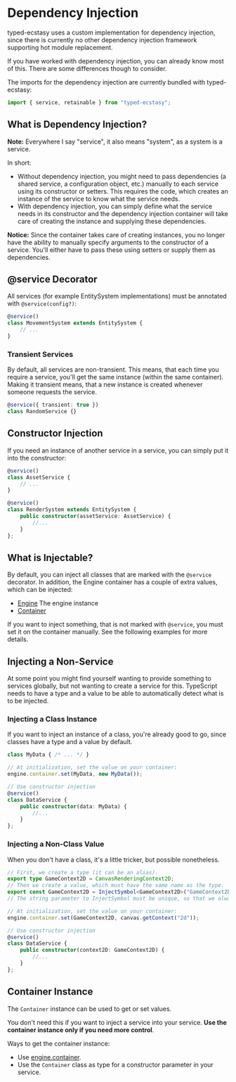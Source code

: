 # Dependency Injection

typed-ecstasy uses a custom implementation for dependency injection, since there is currently no other dependency injection framework supporting hot module replacement.

If you have worked with dependency injection, you can already know most of this. There are some differences though to consider.

The imports for the dependency injection are currently bundled with typed-ecstasy:
```typescript
import { service, retainable } from "typed-ecstasy";
```

## What is Dependency Injection?

**Note:** Everywhere I say "service", it also means "system", as a system is a service.

In short:
- Without dependency injection, you might need to pass dependencies (a shared service, a configuration object, etc.) manually to each service using its constructor or setters. This requires the code, which creates an instance of the service to know what the service needs.
- With dependency injection, you can simply define what the service needs in its constructor and the dependency injection container will take care of creating the instance and supplying these dependencies.

**Notice:** Since the container takes care of creating instances, you no longer have the ability to manually specify arguments to the constructor of a service. You'll either have to pass these using setters or supply them as dependencies.

## @service Decorator

All services (for example EntitySystem implementations) must be annotated with `@service(config?)`:

```typescript
@service()
class MovementSystem extends EntitySystem {
    // ...
}
```

### Transient Services

By default, all services are non-transient. This means, that each time you require a service, you'll get the same instance (within the same container).
Making it transient means, that a new instance is created whenever someone requests the service.

```typescript
@service({ transient: true })
class RandomService {}
```

## Constructor Injection

If you need an instance of another service in a service, you can simply put it into the constructor:
```typescript
@service()
class AssetService {
    // ...
}

@service()
class RenderSystem extends EntitySystem {
    public constructor(assetService: AssetService) {
        //...
    }
};
```

## What is Injectable?

By default, you can inject all classes that are marked with the `@service` decorator. In addition, the Engine container has a couple of extra values, which can be injected:
- [Engine](./engine.md) The engine instance
- [Container](../../api/classes/container.md)

If you want to inject something, that is not marked with `@service`, you must set it on the container manually. See the following examples for more details.

## Injecting a Non-Service

At some point you might find yourself wanting to provide something to services globally, but not wanting to create a service for this.
TypeScript needs to have a type and a value to be able to automatically detect what is to be injected.

### Injecting a Class Instance
If you want to inject an instance of a class, you're already good to go, since classes have a type and a value by default.

```ts
class MyData { /* ... */ }

// At initialization, set the value on your container:
engine.container.set(MyData, new MyData());

// Use constructor injection
@service()
class DataService {
    public constructor(data: MyData) {
        //...
    }
};
```

### Injecting a Non-Class Value

When you don't have a class, it's a little tricker, but possible nonetheless.
```ts
// First, we create a type (it can be an alias).
export type GameContext2D = CanvasRenderingContext2D;
// Then we create a value, which must have the same name as the type.
export const GameContext2D = InjectSymbol<GameContext2D>("GameContext2D");
// The string parameter to InjectSymbol must be unique, so that we always get the same symbol.

// At initialization, set the value on your container:
engine.container.set(GameContext2D, canvas.getContext("2d"));

// Use constructor injection
@service()
class DataService {
    public constructor(context2D: GameContext2D) {
        //...
    }
};
```

## Container Instance

The `Container` instance can be used to get or set values.

You don't need this if you want to inject a service into your service. **Use the container instance only if you need more control**.

Ways to get the container instance:
- Use [engine.container](../../api/classes/engine.md#getcontainer).
- Use the `Container` class as type for a constructor parameter in your service.
